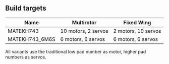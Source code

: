 ## Build targets

| Name | Multirotor | Fixed Wing |
| ---- | ---------- | ---------- |
| MATEKH743 | 10 motors, 2 servos | 2 motors, 10 servos |
| MATEKH743_6M6S | 6 motors, 6 servos | 6 motors, 6 servos |

All variants use the traditional low pad number as motor, higher pad numbers as servos.
